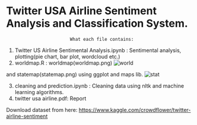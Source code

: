 # Twitter USA Airline Sentiment Analysis and Classification System.

                            What each file contains:
1. Twitter US Airline Sentimental Analysis.ipynb : Sentimental analysis, plotting(pie chart, bar plot, wordcloud etc.)
2. worldmap.R : worldmap(worldmap.png)
![world](https://github.com/sunilpankaj/Twitter-US-Airline-Sentiment/blob/master/Worldmap.png)

and statemap(statemap.png) using ggplot and maps lib.
![stat](https://github.com/sunilpankaj/Twitter-US-Airline-Sentiment/blob/master/Statemap.png)

3. cleaning and prediction.ipynb : Cleaning data using nltk and machine learning algorithms. 
4. twitter usa airline.pdf: Report

Download dataset from here: https://www.kaggle.com/crowdflower/twitter-airline-sentiment
